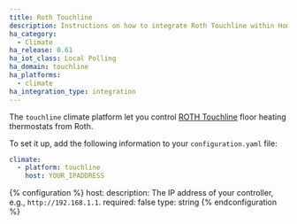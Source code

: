```yaml
---
title: Roth Touchline
description: Instructions on how to integrate Roth Touchline within Home Assistant.
ha_category:
  - Climate
ha_release: 0.61
ha_iot_class: Local Polling
ha_domain: touchline
ha_platforms:
  - climate
ha_integration_type: integration
---
```


The `touchline` climate platform let you control [ROTH Touchline](https://www.roth-uk.com/en/roth-touchline.htm) floor heating thermostats from Roth.

To set it up, add the following information to your `configuration.yaml` file:

```yaml
climate:
  - platform: touchline
    host: YOUR_IPADDRESS
```

{% configuration %}
host:
  description: The IP address of your controller, e.g., `http://192.168.1.1`.
  required: false
  type: string
{% endconfiguration %}
